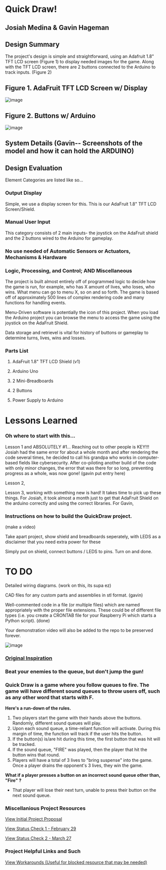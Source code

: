 # Quick Draw! 

## Josiah Medina & Gavin Hageman

## Design Summary

The project's design is simple and straightforward, using an Adafruit 1.8" TFT LCD screen (Figure 1) to display needed images for the game. 
Along with the TFT LCD screen, there are 2 buttons connected to the Arduino to track inputs. (Figure 2)

## Figure 1. AdaFruit TFT LCD Screen w/ Display
![image](https://github.com/SkinnyJosiah/Capstone_QuickDraw/blob/main/Images/IMG_1937.jpg)

## Figure 2. Buttons w/ Arduino

![image](https://github.com/SkinnyJosiah/Capstone_QuickDraw/blob/main/Images/qddiagram.png)

## System Details (Gavin-- Screenshots of the model and how it can hold the ARDUINO)

## Design Evaluation

Element Categories are listed like so...

### Output Display

Simple, we use a display screen for this. This is our AdaFruit 1.8" TFT LCD Screen/Shield.

### Manual User Input

This category consists of 2 main inputs- the joystick on the AdaFruit shield and the 2 buttons wired to the Arduino for gameplay.

### No use needed of Automatic Sensors or Actuators, Mechanisms & Hardware

### Logic, Processing, and Control; AND Miscellaneous

The project is built almost entirely off of programmed logic to decide how the game is run, for example, who has X amount of lives, who loses, who wins. What menu can go to menu X, so on and so forth. The game is based off of approximately 500 lines of complex rendering code and many functions for handling events.

Menu-Driven software is potentially the icon of this project. When you load the Arduino project you can browse the menu to access the game using the joystick on the AdaFruit Shield. 

Data storage and retrievel is vital for history of buttons or gameplay to determine turns, lives, wins and losses.

### Parts List

1. AdaFruit 1.8" TFT LCD Shield (v1)

2. Arduino Uno 

3. 2 Mini-Breadboards

4. 2 Buttons

5. Power Supply to Arduino

# Lessons Learned

### Oh where to start with this...

Lesson 1 and ABSOLUTELY #1... Reaching out to other people is KEY!!! Josiah had the same error for about a whole month and after rendering the code several times, he decided to call his grandpa who works in computer-based fields like cybersecurity. After co-piloting another build of the code with only minor changes, the error that was there for so long, preventing progress as a whole, was now gone! (gavin put entry here)

Lesson 2, 

Lesson 3, working with something new is hard! It takes time to pick up these things. For Josiah, it took almost a month just to get that AdaFruit Shield on the arduino correctly and using the correct libraries. For Gavin, 

### Instructions on how to build the QuickDraw project.

(make a video)

Take apart project, show shield and breadboards seperately, with LEDS as a disclaimer that you need extra power for these

Simply put on shield, connect buttons / LEDS to pins. Turn on and done.

# TO DO

Detailed wiring diagrams. (work on this, its supa ez)

CAD files for any custom parts and assemblies in stl format. (gavin)

Well-commented code in a file (or multiple files) which are named appropriately with the proper file extensions.  These could be of different file types (i.e. you create a CRONTAB file for your Raspberry Pi which starts a Python script). (done)

Your demonstration video will also be added to the repo to be preserved forever.

![image](https://github.com/SkinnyJosiah/Capstone_QuickDraw/blob/main/Images/title.png)

### [Original Inspiration](https://www.youtube.com/watch?v=m0CMZ2H_uWk&pp=ygUVMSwyIHN3aXRjaCBxdWljayBkcmF3)

### Beat your enemies to the queue, but don't jump the gun!

### **Quick Draw is a game where you follow queues to fire. The game will have different sound queues to throw users off, such as any other word that starts with F.**

**Here's a run-down of the rules.**
1. Two players start the game with their hands above the buttons. Randomly, different sound queues will play.
2. Upon each sound queue, a time-reliant function will activate. During this margin of time, the function will track if the user hits the button.
3. If the button(s) is/are hit during this time, the first button that was hit will be tracked.
4. If the sound queue, "FIRE" was played, then the player that hit the button wins that round.
5. Players will have a total of 3 lives to "bring suspense" into the game. Once a player drains the opponent's 3 lives, they win the game.

**What if a player presses a button on an incorrect sound queue other than, "Fire" ?**
- That player will lose their next turn, unable to press their button on the next sound queue.

### Miscellanious Project Resources

[View Initial Project Proposal](https://github.com/SkinnyJosiah/Capstone_QuickDraw/blob/main/Images/Initial_Proposal.pdf)

[View Status Check 1 - February 29](https://github.com/SkinnyJosiah/Capstone_QuickDraw/blob/main/Status%20Checks/Status_Check_1.md)

[View Status Check 2 - March 27](https://github.com/SkinnyJosiah/Capstone_QuickDraw/blob/main/Status%20Checks/Status_Check_2.md)

### Project Helpful Links and Such

[View Workarounds (Useful for blocked resource that may be needed)](https://github.com/SkinnyJosiah/Capstone_QuickDraw/blob/main/Workarounds.md)
